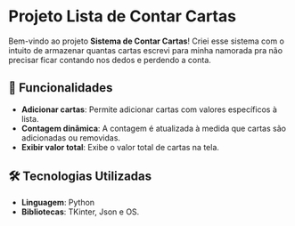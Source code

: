 # Projeto Lista de Contar Cartas

Bem-vindo ao projeto **Sistema de Contar Cartas**!
Criei esse sistema com o intuito de armazenar quantas cartas escrevi
para minha namorada pra não precisar ficar contando nos dedos e perdendo a conta.

## 🚀 Funcionalidades

- **Adicionar cartas**: Permite adicionar cartas com valores específicos à lista.
- **Contagem dinâmica**: A contagem é atualizada à medida que cartas são adicionadas ou removidas.
- **Exibir valor total**: Exibe o valor total de cartas na tela.

## 🛠️ Tecnologias Utilizadas

- **Linguagem**: Python
- **Bibliotecas**: TKinter, Json e OS.
